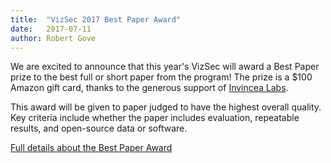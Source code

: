 ```yaml
---
title:  "VizSec 2017 Best Paper Award"
date:   2017-07-11 
author: Robert Gove  
---
```


We are excited to announce that this year's VizSec will award a Best Paper prize to the best full or short paper from the program! The prize is a $100 Amazon gift card, thanks to the generous support of [Invincea Labs](https://www.invincealabs.com/).

This award will be given to paper judged to have the highest overall quality. Key criteria include whether the paper includes evaluation, repeatable results, and open-source data or software.

<a href="/vizsec2017/#awards">Full details about the Best Paper Award</a>
